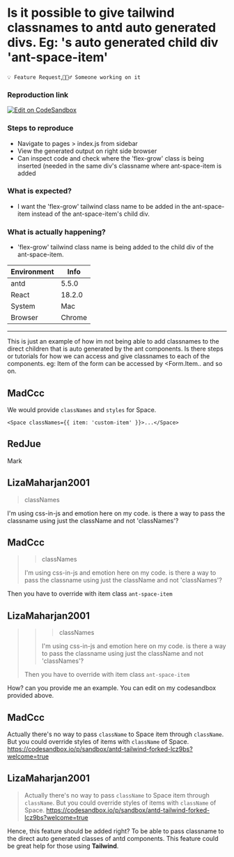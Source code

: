 # Is it possible to give tailwind classnames to antd auto generated divs. Eg: <Space>'s auto generated child div 'ant-space-item'

`💡 Feature Request`,`👷🏻‍♂️ Someone working on it`

### Reproduction link

[![Edit on CodeSandbox](https://codesandbox.io/static/img/play-codesandbox.svg)](https://codesandbox.io/s/antd-tailwind-forked-1b9nhr?file=/pages/index.js)

### Steps to reproduce

- Navigate to pages > index.js from sidebar
- View the generated output on right side browser
- Can inspect code and check where the 'flex-grow' class is being inserted (needed in the same div's classname where ant-space-item is added

### What is expected?

- I want the 'flex-grow' tailwind class name to be added in the ant-space-item instead of the ant-space-item's child div.

### What is actually happening?

- 'flex-grow' tailwind class name is being added to the child div of the ant-space-item.

| Environment | Info   |
| ----------- | ------ |
| antd        | 5.5.0  |
| React       | 18.2.0 |
| System      | Mac    |
| Browser     | Chrome |

---

This is just an example of how im not being able to add classnames to the direct children that is auto generated by the ant components. Is there steps or tutorials for how we can access and give classnames to each of the components. eg: Item of the form can be accessed by <Form.Item.. and so on.

<!-- generated by ant-design-issue-helper. DO NOT REMOVE -->

## MadCcc

We would provide `classNames` and `styles` for Space.

```
<Space classNames={{ item: 'custom-item' }}>...</Space>
```

## RedJue

Mark

## LizaMaharjan2001

> classNames

I'm using css-in-js and emotion here on my code. is there a way to pass the classname using just the className and not 'classNames'?

## MadCcc

> > classNames
>
> I'm using css-in-js and emotion here on my code. is there a way to pass the classname using just the className and not 'classNames'?

Then you have to override with item class `ant-space-item`

## LizaMaharjan2001

> > > classNames
> >
> > I'm using css-in-js and emotion here on my code. is there a way to pass the classname using just the className and not 'classNames'?
>
> Then you have to override with item class `ant-space-item`

How? can you provide me an example. You can edit on my codesandbox provided above.

## MadCcc

Actually there's no way to pass `className` to Space item through `className`.
But you could override styles of items with `className` of Space.
https://codesandbox.io/p/sandbox/antd-tailwind-forked-lcz9bs?welcome=true

## LizaMaharjan2001

> Actually there's no way to pass `className` to Space item through `className`. But you could override styles of items with `className` of Space. https://codesandbox.io/p/sandbox/antd-tailwind-forked-lcz9bs?welcome=true

Hence, this feature should be added right? To be able to pass classname to the direct auto generated classes of antd components. This feature could be great help for those using **Tailwind**.
